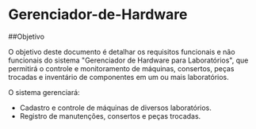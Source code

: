 # Gerenciador-de-Hardware

##Objetivo

O objetivo deste documento é detalhar os requisitos funcionais e não funcionais do sistema "Gerenciador de Hardware para Laboratórios", que permitirá o controle e monitoramento de máquinas, consertos, peças trocadas e inventário de componentes em um ou mais laboratórios.

O sistema gerenciará:

- Cadastro e controle de máquinas de diversos laboratórios.
- Registro de manutenções, consertos e peças trocadas.
